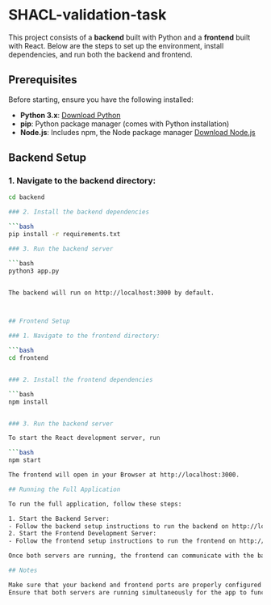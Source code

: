 # SHACL-validation-task

This project consists of a **backend** built with Python and a **frontend** built with React. Below are the steps to set up the environment, install dependencies, and run both the backend and frontend.

## Prerequisites

Before starting, ensure you have the following installed:

- **Python 3.x**: [Download Python](https://www.python.org/downloads/)
- **pip**: Python package manager (comes with Python installation)
- **Node.js**: Includes npm, the Node package manager [Download Node.js](https://nodejs.org/)

## Backend Setup

### 1. Navigate to the backend directory:

```bash
cd backend

### 2. Install the backend dependencies

```bash
pip install -r requirements.txt

### 3. Run the backend server

```bash
python3 app.py


The backend will run on http://localhost:3000 by default. 



## Frontend Setup

### 1. Navigate to the frontend directory:

```bash
cd frontend


### 2. Install the frontend dependencies

```bash
npm install


### 3. Run the backend server

To start the React development server, run 

```bash
npm start

The frontend will open in your Browser at http://localhost:3000. 

## Running the Full Application

To run the full application, follow these steps:

1. Start the Backend Server:
- Follow the backend setup instructions to run the backend on http://localhost:5000.
2. Start the Frontend Development Server:
- Follow the frontend setup instructions to run the frontend on http://localhost:3000.

Once both servers are running, the frontend can communicate with the backend, and the full application will be functional.

## Notes

Make sure that your backend and frontend ports are properly configured and that CORS is handled if necessary, especially for API calls from the frontend to the backend.
Ensure that both servers are running simultaneously for the app to function correctly.
